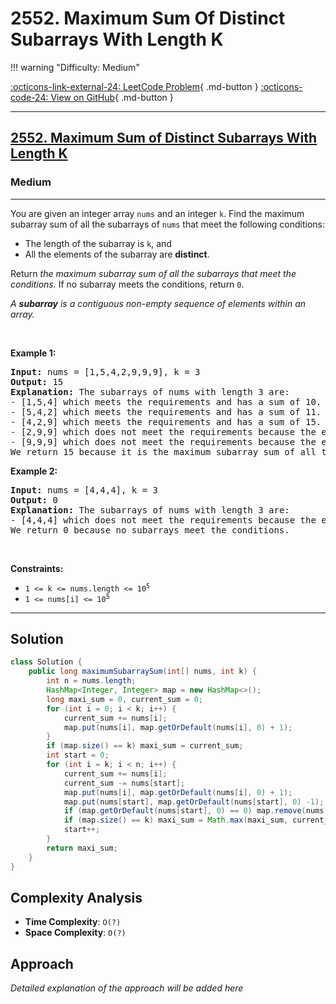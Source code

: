 # 2552. Maximum Sum Of Distinct Subarrays With Length K

!!! warning "Difficulty: Medium"

[:octicons-link-external-24: LeetCode Problem](https://leetcode.com/problems/maximum-sum-of-distinct-subarrays-with-length-k/){ .md-button }
[:octicons-code-24: View on GitHub](https://github.com/RAJ8664/Leetcode/tree/master/2552-maximum-sum-of-distinct-subarrays-with-length-k){ .md-button }

---

<h2><a href="https://leetcode.com/problems/maximum-sum-of-distinct-subarrays-with-length-k">2552. Maximum Sum of Distinct Subarrays With Length K</a></h2><h3>Medium</h3><hr><p>You are given an integer array <code>nums</code> and an integer <code>k</code>. Find the maximum subarray sum of all the subarrays of <code>nums</code> that meet the following conditions:</p>

<ul>
	<li>The length of the subarray is <code>k</code>, and</li>
	<li>All the elements of the subarray are <strong>distinct</strong>.</li>
</ul>

<p>Return <em>the maximum subarray sum of all the subarrays that meet the conditions</em><em>.</em> If no subarray meets the conditions, return <code>0</code>.</p>

<p><em>A <strong>subarray</strong> is a contiguous non-empty sequence of elements within an array.</em></p>

<p>&nbsp;</p>
<p><strong class="example">Example 1:</strong></p>

<pre>
<strong>Input:</strong> nums = [1,5,4,2,9,9,9], k = 3
<strong>Output:</strong> 15
<strong>Explanation:</strong> The subarrays of nums with length 3 are:
- [1,5,4] which meets the requirements and has a sum of 10.
- [5,4,2] which meets the requirements and has a sum of 11.
- [4,2,9] which meets the requirements and has a sum of 15.
- [2,9,9] which does not meet the requirements because the element 9 is repeated.
- [9,9,9] which does not meet the requirements because the element 9 is repeated.
We return 15 because it is the maximum subarray sum of all the subarrays that meet the conditions
</pre>

<p><strong class="example">Example 2:</strong></p>

<pre>
<strong>Input:</strong> nums = [4,4,4], k = 3
<strong>Output:</strong> 0
<strong>Explanation:</strong> The subarrays of nums with length 3 are:
- [4,4,4] which does not meet the requirements because the element 4 is repeated.
We return 0 because no subarrays meet the conditions.
</pre>

<p>&nbsp;</p>
<p><strong>Constraints:</strong></p>

<ul>
	<li><code>1 &lt;= k &lt;= nums.length &lt;= 10<sup>5</sup></code></li>
	<li><code>1 &lt;= nums[i] &lt;= 10<sup>5</sup></code></li>
</ul>


---

## Solution

```java
class Solution {
    public long maximumSubarraySum(int[] nums, int k) {
        int n = nums.length;
        HashMap<Integer, Integer> map = new HashMap<>();
        long maxi_sum = 0, current_sum = 0;
        for (int i = 0; i < k; i++) {
            current_sum += nums[i];
            map.put(nums[i], map.getOrDefault(nums[i], 0) + 1);
        }
        if (map.size() == k) maxi_sum = current_sum;
        int start = 0;
        for (int i = k; i < n; i++) {
            current_sum += nums[i];
            current_sum -= nums[start];
            map.put(nums[i], map.getOrDefault(nums[i], 0) + 1);
            map.put(nums[start], map.getOrDefault(nums[start], 0) -1);
            if (map.getOrDefault(nums[start], 0) == 0) map.remove(nums[start]);
            if (map.size() == k) maxi_sum = Math.max(maxi_sum, current_sum);
            start++;
        }
        return maxi_sum;
    }
}
```

## Complexity Analysis

- **Time Complexity**: `O(?)`
- **Space Complexity**: `O(?)`

## Approach

*Detailed explanation of the approach will be added here*

